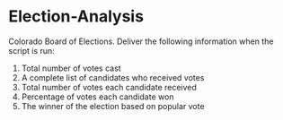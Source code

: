 # Election-Analysis

Colorado Board of Elections.
Deliver the following information when the script is run: 

1) Total number of votes cast
2) A complete list of candidates who received votes
3) Total number of votes each candidate received
4) Percentage of votes each candidate won
5) The winner of the election based on popular vote
